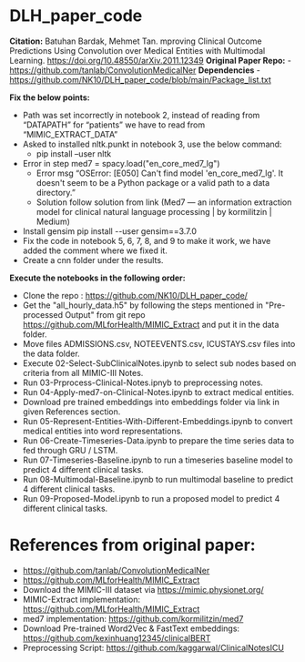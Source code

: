# DLH_paper_code
**Citation:** Batuhan Bardak, Mehmet Tan. mproving Clinical Outcome Predictions Using Convolution over Medical Entities with Multimodal Learning. 
https://doi.org/10.48550/arXiv.2011.12349
**Original Paper Repo:** - https://github.com/tanlab/ConvolutionMedicalNer
**Dependencies** - https://github.com/NK10/DLH_paper_code/blob/main/Package_list.txt

**Fix the below points:**
 - Path was set incorrectly in notebook 2, instead of reading from “DATAPATH” for “patients” we have to read from “MIMIC_EXTRACT_DATA”
 - Asked to installed nltk.punkt in notebook 3, use the below command:
   - pip install –user nltk
 - Error in step med7 = spacy.load("en_core_med7_lg")
   - Error msg “OSError: [E050] Can't find model 'en_core_med7_lg'. It doesn't seem to be a Python package or a valid path to a data directory.”
   - Solution follow solution from link (Med7 — an information extraction model for clinical natural language processing | by kormilitzin | Medium)
- Install gensim pip install --user gensim==3.7.0
 - Fix the code in notebook 5, 6, 7, 8, and 9 to make it work, we have added the comment where we fixed it.
- Create a cnn folder under the results. 

**Execute the notebooks in the following order:**
 - Clone the repo : https://github.com/NK10/DLH_paper_code/
 - Get the "all_hourly_data.h5" by following the steps mentioned in "Pre-processed Output" from git repo https://github.com/MLforHealth/MIMIC_Extract and put it in the data folder.
 - Move files ADMISSIONS.csv, NOTEEVENTS.csv, ICUSTAYS.csv files into the data folder.
 - Execute 02-Select-SubClinicalNotes.ipynb to select sub nodes based on criteria from all MIMIC-III Notes.
 - Run 03-Prprocess-Clinical-Notes.ipnyb to preprocessing notes.
 - Run 04-Apply-med7-on-Clinical-Notes.ipynb to extract medical entities.
 - Download pre trained embeddings into embeddings folder via link in given References section.
 - Run 05-Represent-Entities-With-Different-Embeddings.ipynb to convert medical entities into word representations.
 - Run 06-Create-Timeseries-Data.ipynb to prepare the time series data to fed through GRU / LSTM. 
 - Run 07-Timeseries-Baseline.ipynb to run a timeseries baseline model to predict 4 different clinical tasks.
 - Run 08-Multimodal-Baseline.ipynb to run multimodal baseline to predict 4 different clinical tasks. 
 - Run 09-Proposed-Model.ipynb to run a proposed model to predict 4 different clinical tasks.


# References from original paper:

-  https://github.com/tanlab/ConvolutionMedicalNer
-  https://github.com/MLforHealth/MIMIC_Extract
-  Download the MIMIC-III dataset via  https://mimic.physionet.org/
-  MIMIC-Extract implementation:  https://github.com/MLforHealth/MIMIC_Extract
-  med7 implementation:  https://github.com/kormilitzin/med7
-  Download Pre-trained Word2Vec & FastText embeddings:  https://github.com/kexinhuang12345/clinicalBERT
-  Preprocessing Script:  https://github.com/kaggarwal/ClinicalNotesICU


